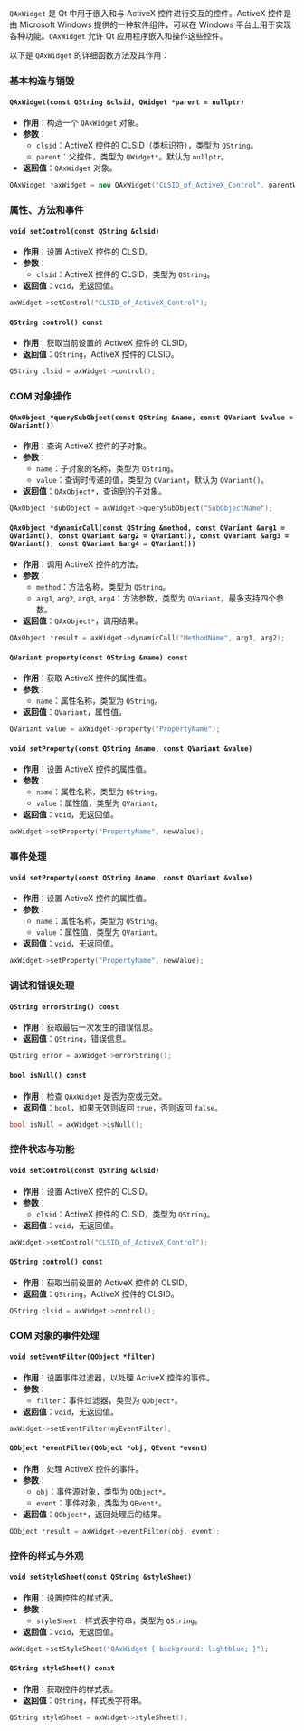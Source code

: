 `QAxWidget` 是 Qt 中用于嵌入和与 ActiveX 控件进行交互的控件。ActiveX 控件是由 Microsoft Windows 提供的一种软件组件，可以在 Windows 平台上用于实现各种功能。`QAxWidget` 允许 Qt 应用程序嵌入和操作这些控件。

以下是 `QAxWidget` 的详细函数方法及其作用：

### 基本构造与销毁

#### `QAxWidget(const QString &clsid, QWidget *parent = nullptr)`

- **作用**：构造一个 `QAxWidget` 对象。
- **参数**：
  - `clsid`：ActiveX 控件的 CLSID（类标识符），类型为 `QString`。
  - `parent`：父控件，类型为 `QWidget*`。默认为 `nullptr`。
- **返回值**：`QAxWidget` 对象。

```cpp
QAxWidget *axWidget = new QAxWidget("CLSID_of_ActiveX_Control", parentWidget);
```

### 属性、方法和事件

#### `void setControl(const QString &clsid)`

- **作用**：设置 ActiveX 控件的 CLSID。
- **参数**：
  - `clsid`：ActiveX 控件的 CLSID，类型为 `QString`。
- **返回值**：`void`，无返回值。

```cpp
axWidget->setControl("CLSID_of_ActiveX_Control");
```

#### `QString control() const`

- **作用**：获取当前设置的 ActiveX 控件的 CLSID。
- **返回值**：`QString`，ActiveX 控件的 CLSID。

```cpp
QString clsid = axWidget->control();
```

### COM 对象操作

#### `QAxObject *querySubObject(const QString &name, const QVariant &value = QVariant())`

- **作用**：查询 ActiveX 控件的子对象。
- **参数**：
  - `name`：子对象的名称，类型为 `QString`。
  - `value`：查询时传递的值，类型为 `QVariant`，默认为 `QVariant()`。
- **返回值**：`QAxObject*`，查询到的子对象。

```cpp
QAxObject *subObject = axWidget->querySubObject("SubObjectName");
```

#### `QAxObject *dynamicCall(const QString &method, const QVariant &arg1 = QVariant(), const QVariant &arg2 = QVariant(), const QVariant &arg3 = QVariant(), const QVariant &arg4 = QVariant())`

- **作用**：调用 ActiveX 控件的方法。
- **参数**：
  - `method`：方法名称，类型为 `QString`。
  - `arg1`, `arg2`, `arg3`, `arg4`：方法参数，类型为 `QVariant`，最多支持四个参数。
- **返回值**：`QAxObject*`，调用结果。

```cpp
QAxObject *result = axWidget->dynamicCall("MethodName", arg1, arg2);
```

#### `QVariant property(const QString &name) const`

- **作用**：获取 ActiveX 控件的属性值。
- **参数**：
  - `name`：属性名称，类型为 `QString`。
- **返回值**：`QVariant`，属性值。

```cpp
QVariant value = axWidget->property("PropertyName");
```

#### `void setProperty(const QString &name, const QVariant &value)`

- **作用**：设置 ActiveX 控件的属性值。
- **参数**：
  - `name`：属性名称，类型为 `QString`。
  - `value`：属性值，类型为 `QVariant`。
- **返回值**：`void`，无返回值。

```cpp
axWidget->setProperty("PropertyName", newValue);
```

### 事件处理

#### `void setProperty(const QString &name, const QVariant &value)`

- **作用**：设置 ActiveX 控件的属性值。
- **参数**：
  - `name`：属性名称，类型为 `QString`。
  - `value`：属性值，类型为 `QVariant`。
- **返回值**：`void`，无返回值。

```cpp
axWidget->setProperty("PropertyName", newValue);
```

### 调试和错误处理

#### `QString errorString() const`

- **作用**：获取最后一次发生的错误信息。
- **返回值**：`QString`，错误信息。

```cpp
QString error = axWidget->errorString();
```

#### `bool isNull() const`

- **作用**：检查 `QAxWidget` 是否为空或无效。
- **返回值**：`bool`，如果无效则返回 `true`，否则返回 `false`。

```cpp
bool isNull = axWidget->isNull();
```

### 控件状态与功能

#### `void setControl(const QString &clsid)`

- **作用**：设置 ActiveX 控件的 CLSID。
- **参数**：
  - `clsid`：ActiveX 控件的 CLSID，类型为 `QString`。
- **返回值**：`void`，无返回值。

```cpp
axWidget->setControl("CLSID_of_ActiveX_Control");
```

#### `QString control() const`

- **作用**：获取当前设置的 ActiveX 控件的 CLSID。
- **返回值**：`QString`，ActiveX 控件的 CLSID。

```cpp
QString clsid = axWidget->control();
```

### COM 对象的事件处理

#### `void setEventFilter(QObject *filter)`

- **作用**：设置事件过滤器，以处理 ActiveX 控件的事件。
- **参数**：
  - `filter`：事件过滤器，类型为 `QObject*`。
- **返回值**：`void`，无返回值。

```cpp
axWidget->setEventFilter(myEventFilter);
```

#### `QObject *eventFilter(QObject *obj, QEvent *event)`

- **作用**：处理 ActiveX 控件的事件。
- **参数**：
  - `obj`：事件源对象，类型为 `QObject*`。
  - `event`：事件对象，类型为 `QEvent*`。
- **返回值**：`QObject*`，返回处理后的结果。

```cpp
QObject *result = axWidget->eventFilter(obj, event);
```

### 控件的样式与外观

#### `void setStyleSheet(const QString &styleSheet)`

- **作用**：设置控件的样式表。
- **参数**：
  - `styleSheet`：样式表字符串，类型为 `QString`。
- **返回值**：`void`，无返回值。

```cpp
axWidget->setStyleSheet("QAxWidget { background: lightblue; }");
```

#### `QString styleSheet() const`

- **作用**：获取控件的样式表。
- **返回值**：`QString`，样式表字符串。

```cpp
QString styleSheet = axWidget->styleSheet();
```